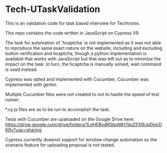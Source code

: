 # Tech-UTaskValidation
This is an validation code for task based interview for Techtronix.

This repo contains the code written in JavaScript on Cypress V9

The task for automation of 'hcaptcha' is not implemented as it was not able to reproduce the same exact nature on the website, including and excluding button verification and hcaptcha, though a python implementation is available that works with JavaScript but that was left out as to minimize the impact on the task. In turn, the hcaptcha is manually solved, wait command is used instead.     

Cypress was opted and implemented with Cucumber, Cucumber was implemented with gerkin.

Multiple Cucumber files were not created to not to hastle the speed of test runner.

*.cy.js files are as to be run to accomplish the task.

Tests with Cucumber are upaloaded on the Google Drive here: https://drive.google.com/drive/folders/1LeHEBydR5ikqMH7duZ51jl9JpDmrDKRy?usp=sharing


Cypress currently doesnot support for window change automation so the scenario feature for uploading proposal is not tested. 
